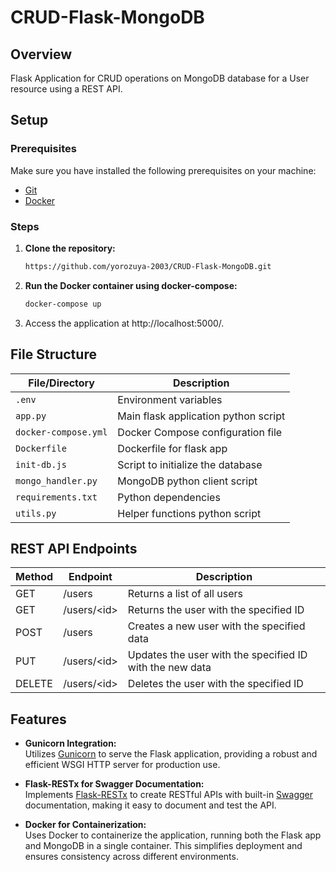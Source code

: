 # CRUD-Flask-MongoDB
## Overview
Flask Application for CRUD operations on MongoDB database for a User resource using a REST API.

## Setup
### Prerequisites
Make sure you have installed the following prerequisites on your machine:
- [Git](https://git-scm.com/downloads)
- [Docker](https://docs.docker.com/engine/install/)

### Steps
1. **Clone the repository:**
    ```sh
    https://github.com/yorozuya-2003/CRUD-Flask-MongoDB.git
    ```

2. **Run the Docker container using docker-compose:**
    ```sh
    docker-compose up
    ```

3. Access the application at http://localhost:5000/.

## File Structure

| File/Directory       | Description                                |
|----------------------|--------------------------------------------|
| `.env`               | Environment variables                      |
| `app.py`             | Main flask application python script       |
| `docker-compose.yml` | Docker Compose configuration file          |
| `Dockerfile`         | Dockerfile for flask app                   |
| `init-db.js`         | Script to initialize the database          |
| `mongo_handler.py`   | MongoDB python client script               |
| `requirements.txt`   | Python dependencies                        |
| `utils.py`           | Helper functions python script             |

## REST API Endpoints

| Method | Endpoint        | Description                                      |
|--------|-----------------|--------------------------------------------------|
| GET    | /users          | Returns a list of all users                      |
| GET    | /users/\<id\>   | Returns the user with the specified ID           |
| POST   | /users          | Creates a new user with the specified data       |
| PUT    | /users/\<id\>   | Updates the user with the specified ID with the new data |
| DELETE | /users/\<id\>   | Deletes the user with the specified ID           |

## Features
- **Gunicorn Integration:**  
  Utilizes [Gunicorn](https://gunicorn.org/) to serve the Flask application, providing a robust and efficient WSGI HTTP server for production use.

- **Flask-RESTx for Swagger Documentation:**  
  Implements [Flask-RESTx](https://flask-restx.readthedocs.io/en/latest/) to create RESTful APIs with built-in [Swagger](https://swagger.io/) documentation, making it easy to document and test the API.

- **Docker for Containerization:**  
  Uses Docker to containerize the application, running both the Flask app and MongoDB in a single container. This simplifies deployment and ensures consistency across different environments.

